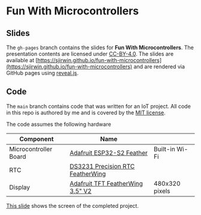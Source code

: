 # Fun With Microcontrollers

## Slides

The `gh-pages` branch contains the slides for **Fun With Microcontrollers**. The presentation contents are licensed under [CC-BY-4.0](https://creativecommons.org/licenses/by/4.0/). The slides are available at [https://sjirwin.github.io/fun-with-microcontrollers](https://sjirwin.github.io/fun-with-microcontrollers) and are rendered via GitHub pages using [reveal.js](https://revealjs.com).

## Code

The `main` branch contains code that was written for an IoT project. All code in this repo is authored by me and is covered by the [MIT license](https://choosealicense.com/licenses/mit/).

The code assumes the following hardware

|  Component |  Name |   |
| --- | --- | --- |
| Microcontroller Board | [Adafruit ESP32-S2 Feather](https://www.adafruit.com/product/5303) | Built-in Wi-Fi |
| RTC | [DS3231 Precision RTC FeatherWing](https://www.adafruit.com/product/3028) | |
| Display | [Adafruit TFT FeatherWing 3.5" V2](https://www.adafruit.com/product/3651) | 480x320 pixels |

[This slide](https://sjirwin.github.io/fun-with-microcontrollers/#/1/1) shows the screen of the completed project.
